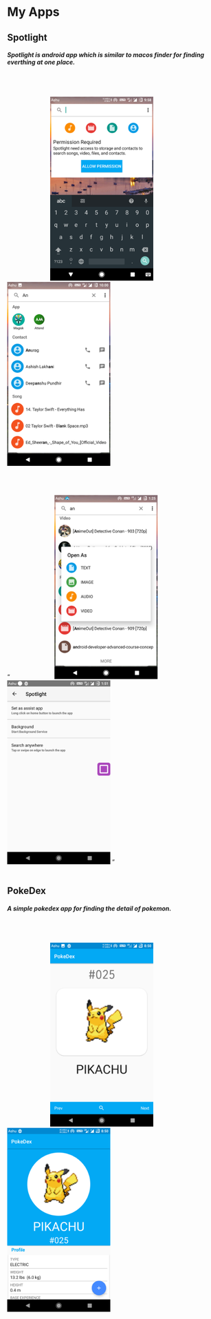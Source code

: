 # My Apps

## Spotlight

##### Spotlight is android app which is similar to macos finder for finding everthing at one place.

<br/>
<br/>

<p float="middle">
<img src="https://github.com/ak8527/MyApps/blob/master/Screenshots/Spotlight1.png" alt="alt text" width="240" height="427" hspace="100">       
<img src="https://github.com/ak8527/MyApps/blob/master/Screenshots/Spotlight2.png" alt="alt text" width="240" height="427"> </p>
 
<br/>
<br/>
<br/>
 
<q float="middle">
<img src="https://github.com/ak8527/MyApps/blob/master/Screenshots/Spotlight4.png" alt="alt text" width="240" height="427" hspace="100">   
<img src="https://github.com/ak8527/MyApps/blob/master/Screenshots/Spotlight5.png" alt="alt text" width="240" height="427">       
</q>

<br/>
<br/>



## PokeDex
##### A simple pokedex app for finding the detail of pokemon.

<br/>
<br/>

<p float="middle">
<img src="https://github.com/ak8527/MyApps/blob/master/Screenshots/Pokedex2.png" alt="alt text" width="240" height="427" hspace="100">       
<img src="https://github.com/ak8527/MyApps/blob/master/Screenshots/Pokedex1.png" alt="alt text" width="240" height="427"> </p>


